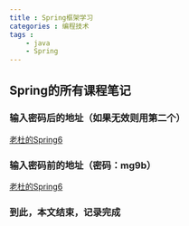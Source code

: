 ```yaml
---
title : Spring框架学习
categories : 编程技术
tags : 
    - java
    - Spring
---
```

## Spring的所有课程笔记
### 输入密码后的地址（如果无效则用第二个）
[老杜的Spring6](https://www.yuque.com/dujubin/ltckqu/kipzgd?#)
### 输入密码前的地址（密码：mg9b）
[老杜的Spring6](https://www.yuque.com/docs/share/866abad4-7106-45e7-afcd-245a733b073f?#)

### 到此，本文结束，记录完成